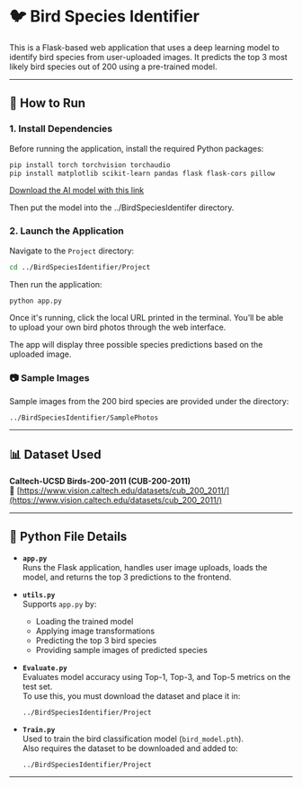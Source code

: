 # 🐦 Bird Species Identifier

This is a Flask-based web application that uses a deep learning model to identify bird species from user-uploaded images. It predicts the top 3 most likely bird species out of 200 using a pre-trained model.

---

## 🚀 How to Run

### 1. Install Dependencies

Before running the application, install the required Python packages:

```bash
pip install torch torchvision torchaudio
pip install matplotlib scikit-learn pandas flask flask-cors pillow
```

[Download the AI model with this link](https://drive.google.com/file/d/17mY2A6YePYUDcM1asu5xpU_sfbwHHFYX/view?usp=sharing)

Then put the model into the ../BirdSpeciesIdentifer directory.

### 2. Launch the Application

Navigate to the `Project` directory:

```bash
cd ../BirdSpeciesIdentifier/Project
```

Then run the application:

```bash
python app.py
```

Once it's running, click the local URL printed in the terminal. You’ll be able to upload your own bird photos through the web interface.

The app will display three possible species predictions based on the uploaded image.

### 📷 Sample Images

Sample images from the 200 bird species are provided under the directory:

```
../BirdSpeciesIdentifier/SamplePhotos
```

---

## 📊 Dataset Used

**Caltech-UCSD Birds-200-2011 (CUB-200-2011)**  
🔗 [https://www.vision.caltech.edu/datasets/cub_200_2011/](https://www.vision.caltech.edu/datasets/cub_200_2011/)

---

## 📁 Python File Details

- **`app.py`**  
  Runs the Flask application, handles user image uploads, loads the model, and returns the top 3 predictions to the frontend.

- **`utils.py`**  
  Supports `app.py` by:
  - Loading the trained model
  - Applying image transformations
  - Predicting the top 3 bird species
  - Providing sample images of predicted species

- **`Evaluate.py`**  
  Evaluates model accuracy using Top-1, Top-3, and Top-5 metrics on the test set.  
  To use this, you must download the dataset and place it in:

  ```
  ../BirdSpeciesIdentifier/Project
  ```

- **`Train.py`**  
  Used to train the bird classification model (`bird_model.pth`).  
  Also requires the dataset to be downloaded and added to:

  ```
  ../BirdSpeciesIdentifier/Project
  ```

---

